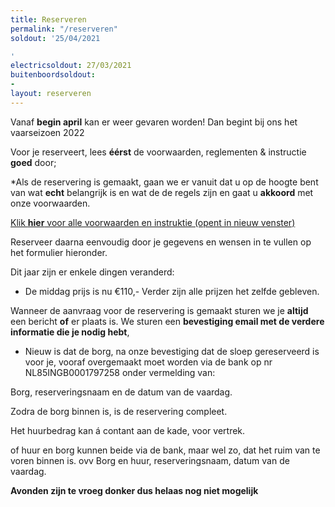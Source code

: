 ```yaml
---
title: Reserveren
permalink: "/reserveren"
soldout: '25/04/2021

'
electricsoldout: 27/03/2021
buitenboordsoldout:
- 
layout: reserveren
---
```


Vanaf **begin april** kan er weer gevaren worden! 
Dan begint bij ons het vaarseizoen 2022

Voor je reserveert, lees **éérst** de voorwaarden, reglementen & instructie **goed** door;

*Als de reservering is gemaakt, gaan we er vanuit dat u op de hoogte bent van wat **echt** belangrijk is en wat de de regels zijn 
en gaat u **akkoord** met onze voorwaarden.

[Klik **hier** voor alle voorwaarden en instruktie (opent in nieuw venster)](http://descheepsjongens.nl/voorwaarden)


Reserveer daarna eenvoudig door je gegevens en wensen in te vullen op het formulier hieronder.

Dit jaar zijn er enkele dingen veranderd: 

- De middag prijs is nu €110,- 
Verder zijn alle prijzen het zelfde gebleven. 


Wanneer de aanvraag voor de reservering is gemaakt sturen we je **altijd** een bericht **of** er plaats is.
We sturen een **bevestiging email met de verdere informatie die je nodig hebt**,

- Nieuw is dat de borg, na onze bevestiging dat de sloep gereserveerd is voor je, vooraf overgemaakt moet worden via de bank op nr NL85INGB0001797258
onder vermelding van: 

Borg, reserveringsnaam en de datum van de vaardag.

Zodra de borg binnen is, is de reservering compleet.

Het huurbedrag kan á contant aan de kade, voor vertrek. 

of huur en borg kunnen beide via de bank, maar wel zo, dat het ruim van te voren binnen is. ovv Borg en huur, reserveringsnaam, datum van de vaardag.


**Avonden zijn te vroeg donker dus helaas nog niet mogelijk**

